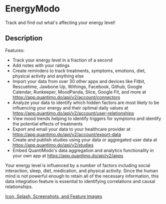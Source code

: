 # EnergyModo

Track and find out what's affecting your energy level!

## Description

Features:
- Track your energy level in a fraction of a second
- Add notes with your ratings
- Create reminders to track treatments, symptoms, emotions, diet, physical activity and anything else
- Import your data from over 30 other apps and devices like Fitbit, Rescuetime, Jawbone Up, Withings, Facebook, Github, Google Calendar, Runkeeper, MoodPanda, Slice, Google Fit, and more at https://app.quantimo.do/api/v2/account/connectors
- Analyze your data to identify which hidden factors are most likely to be influencing your energy and their optimal daily values at https://app.quantimo.do/api/v2/account/user-relationships
- View mood trends helping to identify triggers for symptoms and identify the potential effects of treatments
- Export and email your data to your healthcare provider at https://app.quantimo.do/api/v2/account/export-data
- Create and publish studies using your data or aggregated user data at https://app.quantimo.do/api/v2/studies
- Embed QuantiModo's data aggregation and analytics functionality in your own app at https://app.quantimo.do/api/v2/apps

Your energy level is influenced by a number of factors including social interaction, sleep, diet, medication, and physical activity. Since the human mind is not powerful enough to retain all of the necessary information, this data integration feature is essential to identifying correlations and causal relationships.

[Icon, Splash, Screenshots, and Feature Images](https://www.dropbox.com/sh/lxwv35kkth7lys5/AABPqDamvARUTqQ8b7aqlJv0a?dl=0)